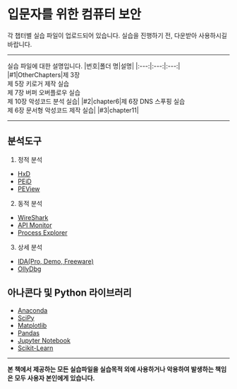 입문자를 위한 컴퓨터 보안
============================================
각 챕터별 실습 파일이 업로드되어 있습니다.
실습을 진행하기 전, 다운받아 사용하시길 바랍니다.
*****

실습 파일에 대한 설명입니다.
|번호|폴더 명|설명|
|:---:|:---:|:---:|
|#1|OtherChapters|제 3장 <br>제 5장 키로거 제작 실습<br>제 7장 버퍼 오버플로우 실습<br>제 10장 악성코드 분석 실습|
|#2|chapter6|제 6장 DNS 스푸핑 실습<br>제 6장 문서형 악성코드 제작 실습|
|#3|chapter11|

*****

분석도구
-------
1. 정적 분석
- [HxD](https://mh-nexus.de/en/hxd/) 
- [PEiD](https://www.aldeid.com/wiki/PEiD)
- [PEView](http://wjradburn.com/software/)

2. 동적 분석
- [WireShark](https://www.wireshark.org/)
- [API Monitor](http://www.rohitab.com/apimonitor)
- [Process Explorer](https://docs.microsoft.com/en-us/sysinternals/downloads/process-explorer)

3. 상세 분석
- [IDA(Pro, Demo, Freeware)](https://www.hex-rays.com/)
- [OllyDbg](http://www.ollydbg.de/)

아나콘다 및 Python 라이브러리
---------------------------
- [Anaconda](https://www.anaconda.com/)
- [SciPy](https://www.scipy.org/)
- [Matplotlib](https://matplotlib.org/)
- [Pandas](https://pandas.pydata.org/)
- [Jupyter Notebook](https://jupyter.org/)
- [Scikit-Learn](https://scikit-learn.org/stable/#)

*****

**본 책에서 제공하는 모든 실습파일을 실습목적 외에 사용하거나 악용하여 발생하는 책임은 모두 사용자 본인에게 있습니다.**

